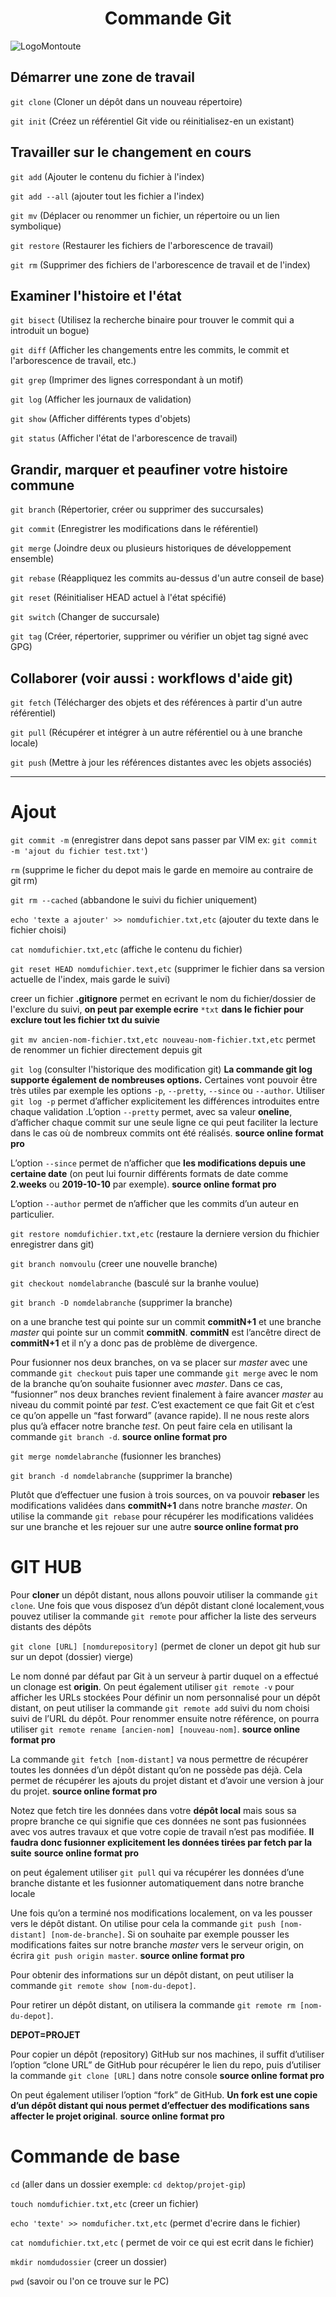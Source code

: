  
<h1 style="text-align: center;">Commande Git</h1>

 ![LogoMontoute](https://www.cjoint.com/doc/22_12/LLbnfAjI0Ec_Frame-1-3-.png)

## Démarrer une zone de travail

 `git clone` (Cloner un dépôt dans un nouveau répertoire)

`git init` (Créez un référentiel Git vide ou réinitialisez-en un existant)

## Travailler sur le changement en cours 

`git add` (Ajouter le contenu du fichier à l'index)

`git add --all` (ajouter tout les fichier a l'index)

`git mv` (Déplacer ou renommer un fichier, un répertoire ou un lien symbolique)

`git restore` (Restaurer les fichiers de l'arborescence de travail)

`git rm` (Supprimer des fichiers de l'arborescence de travail et de l'index)

## Examiner l'histoire et l'état


`git bisect` (Utilisez la recherche binaire pour trouver le commit qui a introduit un bogue)

`git diff` (Afficher les changements entre les commits, le commit et l'arborescence de travail, etc.)

`git grep` (Imprimer des lignes correspondant à un motif)

`git log` (Afficher les journaux de validation)

`git show` (Afficher différents types d'objets)

`git status` (Afficher l'état de l'arborescence de travail)

## Grandir, marquer et peaufiner votre histoire commune

`git branch` (Répertorier, créer ou supprimer des succursales)

`git commit` (Enregistrer les modifications dans le référentiel)

`git merge` (Joindre deux ou plusieurs historiques de développement ensemble)

`git rebase` (Réappliquez les commits au-dessus d'un autre conseil de base)

`git reset` (Réinitialiser HEAD actuel à l'état spécifié)

`git switch` (Changer de succursale)

`git tag` (Créer, répertorier, supprimer ou vérifier un objet tag signé avec GPG)


## Collaborer (voir aussi : workflows d'aide git)

`git fetch` (Télécharger des objets et des références à partir d'un autre référentiel)

`git pull` (Récupérer et intégrer à un autre référentiel ou à une branche locale)

`git push` (Mettre à jour les références distantes avec les objets associés)






_____________________________________________________________________________________________________________________






# Ajout



`git commit -m` (enregistrer dans depot sans passer par VIM ex: `git commit -m 'ajout du fichier test.txt'`)

`rm` (supprime le ficher du depot mais le garde en memoire au contraire de git rm)

`git rm --cached` (abbandone le suivi du fichier uniquement)

`echo 'texte a ajouter' >> nomdufichier.txt,etc` (ajouter du texte dans le fichier choisi)

`cat nomdufichier.txt,etc` (affiche le contenu du fichier)

`git reset HEAD nomdufichier.text,etc` (supprimer le fichier dans sa version actuelle de l'index, mais garde le suivi)

creer un fichier **.gitignore** permet en ecrivant le nom du fichier/dossier de l'exclure du suivi, **on peut par exemple ecrire** `*txt` **dans le fichier pour exclure tout les fichier txt du suivie**

`git mv ancien-nom-fichier.txt,etc nouveau-nom-fichier.txt,etc` permet de renommer un fichier directement depuis git



`git log` (consulter l'historique des modification git) **La commande git log supporte également de nombreuses options.** Certaines vont pouvoir être très utiles par exemple les options `-p`, `--pretty`, `--since` ou `--author`.
Utiliser `git log -p` permet d’afficher explicitement les différences introduites entre chaque validation .L’option `--pretty` permet, avec sa valeur **oneline**, d’afficher chaque commit sur une seule ligne ce qui peut faciliter la lecture dans le cas où de nombreux commits ont été réalisés. **source online format pro**


L’option `--since` permet de n’afficher que **les modifications depuis une certaine date** (on peut lui fournir différents formats de date comme **2.weeks** ou **2019-10-10** par exemple). **source online format pro**

L’option `--author` permet de n’afficher que les commits d’un auteur en particulier.



`git restore nomdufichier.txt,etc` (restaure la derniere version du fhichier enregistrer dans git)

`git branch nomvoulu` (creer une nouvelle branche)

`git checkout nomdelabranche` (basculé sur la branhe voulue)

`git branch -D nomdelabranche` (supprimer la branche)

 on a une branche test qui pointe sur un commit **commitN+1** et une branche *master* qui pointe sur un commit **commitN**. **commitN** est l’ancêtre direct de **commitN+1** et il n’y a donc pas de problème de divergence.

Pour fusionner nos deux branches, on va se placer sur *master* avec une commande `git checkout` puis taper une commande `git merge` avec le nom de la branche qu’on souhaite fusionner avec *master*.
Dans ce cas, “fusionner” nos deux branches revient finalement à faire avancer *master* au niveau du commit pointé par *test*. C’est exactement ce que fait Git et c’est ce qu’on appelle un “fast forward” (avance rapide).
Il ne nous reste alors plus qu’à effacer notre branche *test*. On peut faire cela en utilisant la commande `git branch -d`. **source online format pro**

`git merge nomdelabranche` (fusionner les branches)

`git branch -d nomdelabranche` (supprimer la branche)

Plutôt que d’effectuer une fusion à trois sources, on va pouvoir **rebaser** les modifications validées dans **commitN+1** dans notre branche *master*. On utilise la commande `git rebase` pour récupérer les modifications validées sur une branche et les rejouer sur une autre **source online format pro**

# GIT HUB

Pour **cloner** un dépôt distant, nous allons pouvoir utiliser la commande `git clone`. Une fois que vous disposez d’un dépôt distant cloné localement,vous pouvez utiliser la commande `git remote` pour afficher la liste des serveurs distants des dépôts

`git clone [URL] [nomdurepository]` (permet de cloner un depot git hub sur sur un depot (dossier) vierge)

Le nom donné par défaut par Git à un serveur à partir duquel on a effectué un clonage est **origin**.
 On peut également utiliser `git remote -v` pour afficher les URLs stockées
Pour définir un nom personnalisé pour un dépôt distant, on peut utiliser la commande `git remote add` suivi du nom choisi suivi de l’URL du dépôt.
Pour renommer ensuite notre référence, on pourra utiliser `git remote rename [ancien-nom] [nouveau-nom]`. **source online format pro**

La commande `git fetch [nom-distant]` va nous permettre de récupérer toutes les données d’un dépôt distant qu’on ne possède pas déjà.
Cela permet de récupérer les ajouts du projet distant et d’avoir une version à jour du projet. **source online format pro**

Notez que fetch tire les données dans votre **dépôt local** mais sous sa propre branche ce qui signifie que ces données ne sont pas fusionnées avec vos autres travaux et que votre copie de travail n’est pas modifiée. 
**Il faudra donc fusionner explicitement les données tirées par fetch par la suite**  **source online format pro**

on peut également utiliser `git pull` qui va récupérer les données d’une branche distante et les fusionner automatiquement dans notre branche locale

Une fois qu’on a terminé nos modifications localement, on va les pousser vers le dépôt distant. On utilise pour cela la commande `git push [nom-distant] [nom-de-branche]`. 
Si on souhaite par exemple pousser les modifications faites sur notre branche *master* vers le serveur origin, on écrira `git push origin master`. **source online format pro**

Pour obtenir des informations sur un dépôt distant, on peut utiliser la commande `git remote show [nom-du-depot]`.

Pour retirer un dépôt distant, on utilisera la commande `git remote rm [nom-du-depot]`.


**DEPOT=PROJET** 

Pour copier un dépôt (repository) GitHub sur nos machines, il suffit d’utiliser l’option “clone URL” de GitHub pour récupérer le lien du repo, puis d’utiliser la commande `git clone [URL]` dans notre console **source online format pro**

On peut également utiliser l’option “fork” de GitHub. **Un fork est une copie d’un dépôt distant qui nous permet d’effectuer des modifications sans affecter le projet original**. **source online format pro**



# Commande de base



`cd` (aller dans un dossier exemple: `cd dektop/projet-gip`)

`touch nomdufichier.txt,etc` (creer un fichier)

`echo 'texte' >> nomduficher.txt,etc` (permet d'ecrire dans le fichier)

`cat nomdufichier.txt,etc` ( permet de voir ce qui est ecrit dans le fichier)

`mkdir nomdudossier` (creer un dossier)

`pwd` (savoir ou l'on ce trouve sur le PC)
